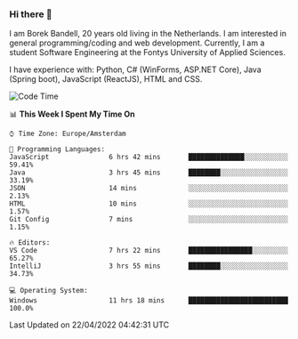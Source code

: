### Hi there 👋

I am Borek Bandell, 20 years old living in the Netherlands. I am interested in general programming/coding and web development. Currently, I am a student Software Engineering at the Fontys University of Applied Sciences.

I have experience with: Python, C# (WinForms, ASP.NET Core), Java (Spring boot), JavaScript (ReactJS), HTML and CSS.

<!--START_SECTION:waka-->
![Code Time](http://img.shields.io/badge/Code%20Time-97%20hrs%2052%20mins-blue)

📊 **This Week I Spent My Time On** 

```text
⌚︎ Time Zone: Europe/Amsterdam

💬 Programming Languages: 
JavaScript               6 hrs 42 mins       ██████████████░░░░░░░░░░░   59.41% 
Java                     3 hrs 45 mins       ████████░░░░░░░░░░░░░░░░░   33.19% 
JSON                     14 mins             ░░░░░░░░░░░░░░░░░░░░░░░░░   2.13% 
HTML                     10 mins             ░░░░░░░░░░░░░░░░░░░░░░░░░   1.57% 
Git Config               7 mins              ░░░░░░░░░░░░░░░░░░░░░░░░░   1.15%

🔥 Editors: 
VS Code                  7 hrs 22 mins       ████████████████░░░░░░░░░   65.27% 
IntelliJ                 3 hrs 55 mins       ████████░░░░░░░░░░░░░░░░░   34.73%

💻 Operating System: 
Windows                  11 hrs 18 mins      █████████████████████████   100.0%

```


 Last Updated on 22/04/2022 04:42:31 UTC
<!--END_SECTION:waka-->

<!--**tcBorek2002/tcBorek2002** is a ✨ _special_ ✨ repository because its `README.md` (this file) appears on your GitHub profile.

Here are some ideas to get you started:

- 🔭 I’m currently working on ...
- 🌱 I’m currently learning ...
- 👯 I’m looking to collaborate on ...
- 🤔 I’m looking for help with ...
- 💬 Ask me about ...
- 📫 How to reach me: ...
- 😄 Pronouns: ...
- ⚡ Fun fact: ...
-->
